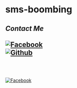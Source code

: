 # sms-boombing
## <i><b> Contact Me</b></i> <br><br>[![Facebook](https://img.shields.io/badge/Facebook-AbirHossain-1877F2?style=flat-square&logo=facebook)](https://facebook.com/Abir-Hossain-104247341997068/?substory_index=0)<br>[![Github](https://img.shields.io/badge/Facebook-AbirHossain-flat-gray?style=flat-square&logo=github)](https://facebook.com/Abir-Hossain-104247341997068/?substory_index=0)<br>



<br>
<br>

[![Facebook](https://img.shields.io/badge/ABIRHOSSAIN-gray?style=for-the-badge&logo=Facebook&logoColor=white)](https://github.com/ABIRHOSSAIN10/)
